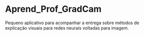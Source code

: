 # Aprend_Prof_GradCam
Pequeno aplicativo para acompanhar a entrega sobre métodos de explicação visuais para redes neurais voltadas para imagem.
